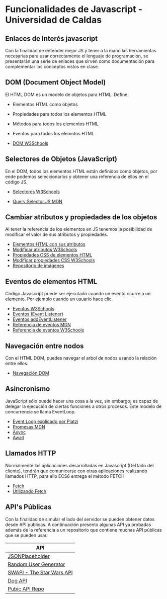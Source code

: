 # Funcionalidades de Javascript - Universidad de Caldas

## Enlaces de Interés javascript

Con la finalidad de entender mejor JS y tener a la mano las herramientas necesarias para usar correctamente el lenguaje de programación, se presentarán una serie de enlaces que sirven como documentación para complementar los conceptos vistos en clase.

## DOM (Document Object Model)

El HTML DOM es un modelo de objetos para HTML. Define:

- Elementos HTML como objetos
- Propiedades para todos los elementos HTML
- Métodos para todos los elementos HTML
- Eventos para todos los elemntos HTML

- [DOM W3Schools](https://www.w3schools.com/js/js_htmldom.asp)

## Selectores de Objetos (JavaScript)

En el DOM, todos los elementos HTML están definidos como objetos, por ende podemos seleccionarlos y obtener una referencia de ellos en el código JS.  

- [Selectores W3Schools](https://www.w3schools.com/js/js_htmldom_methods.asp)

- [Query Selector JS MDN](https://developer.mozilla.org/es/docs/Web/API/Document/querySelector)

## Cambiar atributos y propiedades de los objetos

Al tener la referencia de los elementos en JS tenemos la posibilidad de modificar el valor de sus atributos y propiedades.

- [Elementos HTML con sus atributos](https://developer.mozilla.org/es/docs/Web/HTML)
- [Modificar atributos W3Schools](https://www.w3schools.com/js/js_htmldom_html.asp)
- [Propiedades CSS de elementos HTML](https://developer.mozilla.org/en-US/docs/Learn/CSS)
- [Modificar propiedades CSS W3Schools](https://w3schools.com/js/js_htmldom_css.asp)
- [Repositorio de imágenes](https://imgur.com)

## Eventos de elementos HTML

Código Javascript puede ser ejecutado cuando un evento ocurre a un elemento. Por ejemplo cuando un usuario hace clic.

- [Eventos W3Schools](https://www.w3schools.com/js/js_htmldom_events.asp)
- [Eventos (Event Listener)](https://www.w3schools.com/js/js_htmldom_eventlistener.asp)
- [Eventos addEventListener](https://developer.mozilla.org/es/docs/Web/API/EventTarget/addEventListener)
- [Referencia de eventos MDN](https://developer.mozilla.org/es/docs/Web/Events)
- [Referencia de eventos W3Schools](https://www.w3schools.com/jsref/dom_obj_event.asp)

## Navegación entre nodos

Con el HTML DOM, puedes navegar el arbol de nodos usando la relación entre ellos.

- [Navegación DOM](https://www.w3schools.com/js/js_htmldom_navigation.asp)

## Asincronismo

JavaScript sólo puede hacer una cosa a la vez, sin embargo; es capaz de delegar la ejecución de ciertas funciones a otros procesos. Este modelo de concurrencia se llama EventLoop.

- [Event Loop explicado por Platzi](https://platzi.com/clases/1339-fundamentos-javascript/12957-como-funciona-el-asincronismo-en-javascript/)
- [Promesas MDN](https://developer.mozilla.org/es/docs/Web/JavaScript/Referencia/Objetos_globales/Promise)
- [Async](https://developer.mozilla.org/es/docs/Web/JavaScript/Referencia/Sentencias/funcion_asincrona)
- [Await](https://developer.mozilla.org/es/docs/Web/JavaScript/Referencia/Operadores/await)

## Llamados HTTP

Normalmente las aplicaciones desarrolladas en Javascript (Del lado del cliente), tendrán que comunicarse con otras aplicaciones realizando llamados HTTP, para ello ECS6 entrega el método FETCH

- [Fetch](https://developer.mozilla.org/es/docs/Web/API/Fetch_API)
- [Utilizando Fetch](https://developer.mozilla.org/es/docs/Web/API/Fetch_API/Utilizando_Fetch)

## API's Públicas

Con la finalidad de simular el lado del servidor se pueden obtener datos desde API públicas. A continuación presento algunas API ya probadas además de la referencia a un repositorio que contiene muchas API públicas que se pueden usar.

| API           |
|---------------|
|[JSONPlaceholder](https://jsonplaceholder.typicode.com)|
|[Random User Generator](https://randomuser.me/)|
|[SWAPI - The Star Wars API](https://swapi.co/)|
|[Dog API](https://dog.ceo/dog-api/)|
|[Pubic API Repo](https://github.com/public-apis/public-apis)|

